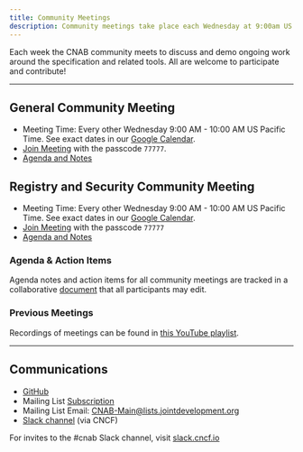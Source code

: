 ```yaml
---
title: Community Meetings
description: Community meetings take place each Wednesday at 9:00am US Pacific Time
---
```


Each week the CNAB community meets to discuss and demo ongoing work around the specification and related tools. All are welcome to participate and contribute!

---

## General Community Meeting

* Meeting Time: Every other Wednesday 9:00 AM - 10:00 AM US Pacific Time. See exact dates in our [Google Calendar](https://calendar.google.com/calendar/r?cid=Nzg5aTBsMzIzaGZmNzc1b3VwZTZxNDVmbXNAZ3JvdXAuY2FsZW5kYXIuZ29vZ2xlLmNvbQ&pli=1).
* [Join Meeting](https://zoom.us/j/653255416) with the passcode `77777`.
* [Agenda and Notes](https://hackmd.io/s/SyGcBcwQ4#)

## Registry and Security Community Meeting

* Meeting Time: Every other Wednesday 9:00 AM - 10:00 AM US Pacific Time. See exact dates in our [Google Calendar](https://calendar.google.com/calendar/r?cid=Nzg5aTBsMzIzaGZmNzc1b3VwZTZxNDVmbXNAZ3JvdXAuY2FsZW5kYXIuZ29vZ2xlLmNvbQ&pli=1).
* [Join Meeting](https://zoom.us/j/653255416) with the passcode `77777`
* [Agenda and Notes](https://hackmd.io/s/SyGcBcwQ4#)

### Agenda & Action Items

Agenda notes and action items for all community meetings are tracked in a collaborative [document](https://hackmd.io/s/SyGcBcwQ4#) that all participants
may edit.

### Previous Meetings

Recordings of meetings can be found in [this YouTube playlist](https://www.youtube.com/playlist?list=PLL6BzOBDywQeaaKFZkdt10JTZr5BxjQvQ).

---

## Communications

* [GitHub](https://github.com/cnabio/cnab-spec)
* Mailing List [Subscription](https://lists.jointdevelopment.org/g/CNAB-Main/)
* Mailing List Email: [CNAB-Main@lists.jointdevelopment.org](mailto:CNAB-Main@lists.jointdevelopment.org)
* [Slack channel](https://cloud-native.slack.com/messages/CEX1W7WMD/)  (via CNCF) 

For invites to the #cnab Slack channel, visit [slack.cncf.io](https://slack.cncf.io)
